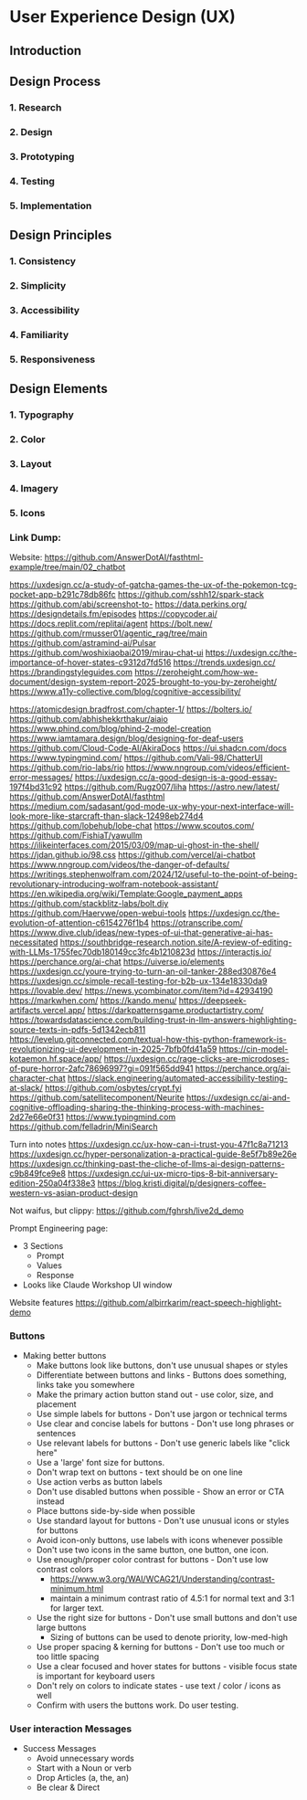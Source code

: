 # User Experience Design (UX)

## Introduction


## Design Process

### 1. Research

### 2. Design

### 3. Prototyping

### 4. Testing

### 5. Implementation





## Design Principles

### 1. Consistency

### 2. Simplicity

### 3. Accessibility

### 4. Familiarity

### 5. Responsiveness




## Design Elements

### 1. Typography

### 2. Color

### 3. Layout

### 4. Imagery

### 5. Icons



### Link Dump:

Website:
  https://github.com/AnswerDotAI/fasthtml-example/tree/main/02_chatbot

https://uxdesign.cc/a-study-of-gatcha-games-the-ux-of-the-pokemon-tcg-pocket-app-b291c78db86fc
https://github.com/sshh12/spark-stack
https://github.com/abi/screenshot-to-
https://data.perkins.org/
https://designdetails.fm/episodes
https://copycoder.ai/
https://docs.replit.com/replitai/agent
https://bolt.new/
https://github.com/rmusser01/agentic_rag/tree/main
https://github.com/astramind-ai/Pulsar
https://github.com/woshixiaobai2019/mirau-chat-ui
https://uxdesign.cc/the-importance-of-hover-states-c9312d7fd516
https://trends.uxdesign.cc/
https://brandingstyleguides.com
https://zeroheight.com/how-we-document/design-system-report-2025-brought-to-you-by-zeroheight/
https://www.a11y-collective.com/blog/cognitive-accessibility/

https://atomicdesign.bradfrost.com/chapter-1/
https://bolters.io/
https://github.com/abhishekkrthakur/aiaio
https://www.phind.com/blog/phind-2-model-creation
https://www.iamtamara.design/blog/designing-for-deaf-users
https://github.com/Cloud-Code-AI/AkiraDocs
https://ui.shadcn.com/docs
https://www.typingmind.com/
https://github.com/Vali-98/ChatterUI
https://github.com/rio-labs/rio
https://www.nngroup.com/videos/efficient-error-messages/
https://uxdesign.cc/a-good-design-is-a-good-essay-197f4bd31c92
https://github.com/Rugz007/liha
https://astro.new/latest/
https://github.com/AnswerDotAI/fasthtml
https://medium.com/sadasant/god-mode-ux-why-your-next-interface-will-look-more-like-starcraft-than-slack-12498eb274d4
https://github.com/lobehub/lobe-chat
https://www.scoutos.com/
https://github.com/FishiaT/yawullm
https://ilikeinterfaces.com/2015/03/09/map-ui-ghost-in-the-shell/
https://jdan.github.io/98.css
https://github.com/vercel/ai-chatbot
https://www.nngroup.com/videos/the-danger-of-defaults/
https://writings.stephenwolfram.com/2024/12/useful-to-the-point-of-being-revolutionary-introducing-wolfram-notebook-assistant/
https://en.wikipedia.org/wiki/Template:Google_payment_apps
https://github.com/stackblitz-labs/bolt.diy
https://github.com/Haervwe/open-webui-tools
https://uxdesign.cc/the-evolution-of-attention-c6154276f1b4
https://otranscribe.com/
https://www.dive.club/ideas/new-types-of-ui-that-generative-ai-has-necessitated
https://southbridge-research.notion.site/A-review-of-editing-with-LLMs-1755fec70db180149cc3fc4b1210823d
https://interactjs.io/
https://perchance.org/ai-chat
https://uiverse.io/elements
https://uxdesign.cc/youre-trying-to-turn-an-oil-tanker-288ed30876e4
https://uxdesign.cc/simple-recall-testing-for-b2b-ux-134e18330da9
https://lovable.dev/
https://news.ycombinator.com/item?id=42934190
https://markwhen.com/
https://kando.menu/
https://deepseek-artifacts.vercel.app/
https://darkpatternsgame.productartistry.com/
https://towardsdatascience.com/building-trust-in-llm-answers-highlighting-source-texts-in-pdfs-5d1342ecb811
https://levelup.gitconnected.com/textual-how-this-python-framework-is-revolutionizing-ui-development-in-2025-7bfb0fd41a59
https://cin-model-kotaemon.hf.space/app/
https://uxdesign.cc/rage-clicks-are-microdoses-of-pure-horror-2afc78696997?gi=091f565dd941
https://perchance.org/ai-character-chat
https://slack.engineering/automated-accessibility-testing-at-slack/
https://github.com/osbytes/crypt.fyi
https://github.com/satellitecomponent/Neurite
https://uxdesign.cc/ai-and-cognitive-offloading-sharing-the-thinking-process-with-machines-2d27e66e0f31
https://www.typingmind.com
https://github.com/felladrin/MiniSearch


Turn into notes
  https://uxdesign.cc/ux-how-can-i-trust-you-47f1c8a71213
  https://uxdesign.cc/hyper-personalization-a-practical-guide-8e5f7b89e26e
  https://uxdesign.cc/thinking-past-the-cliche-of-llms-ai-design-patterns-c9b849fce9e8
  https://uxdesign.cc/ui-ux-micro-tips-8-bit-anniversary-edition-250a04f338e3
  https://blog.kristi.digital/p/designers-coffee-western-vs-asian-product-design


Not waifus, but clippy:
  https://github.com/fghrsh/live2d_demo


Prompt Engineering page:
- 3 Sections
  - Prompt
  - Values
  - Response
- Looks like Claude Workshop UI window



Website features
https://github.com/albirrkarim/react-speech-highlight-demo


### Buttons
- Making better buttons
    - Make buttons look like buttons, don't use unusual shapes or styles
    - Differentiate between buttons and links - Buttons does something, links take you somewhere
    - Make the primary action button stand out - use color, size, and placement
    - Use simple labels for buttons - Don't use jargon or technical terms
    - Use clear and concise labels for buttons - Don't use long phrases or sentences
    - Use relevant labels for buttons - Don't use generic labels like "click here"
    - Use a 'large' font size for buttons.
    - Don't wrap text on buttons - text should be on one line
    - Use action verbs as button labels 
    - Don't use disabled buttons when possible - Show an error or CTA instead
    - Place buttons side-by-side when possible
    - Use standard layout for buttons - Don't use unusual icons or styles for buttons
    - Avoid icon-only buttons, use labels with icons whenever possible
    - Don't use two icons in the same button, one button, one icon.
    - Use enough/proper color contrast for buttons - Don't use low contrast colors
        * https://www.w3.org/WAI/WCAG21/Understanding/contrast-minimum.html
        * maintain a minimum contrast ratio of 4.5:1 for normal text and 3:1 for larger text.
    - Use the right size for buttons - Don't use small buttons and don't use large buttons
        - Sizing of buttons can be used to denote priority, low-med-high
    - Use proper spacing & kerning for buttons - Don't use too much or too little spacing
    - Use a clear focused and hover states for buttons - visible focus state is important for keyboard users
    - Don't rely on colors to indicate states - use text / color / icons as well
    - Confirm with users the buttons work. Do user testing.


### User interaction Messages
- Success Messages
  - Avoid unnecessary words
  - Start with a Noun or verb
  - Drop Articles (a, the, an)
  - Be clear & Direct